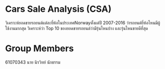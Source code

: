 # Cars Sale Analysis (CSA)
วิเคราะห์ยอดขายรถยนต์แต่ละยี่ห้อในประเทศNorwayตั้งแต่ปี 2007-2016 ว่ารถยนต์ยี่ห้อไหนมีผู้ใช้งานมากสุด
วิเคราะห์ว่า Top 10 ของยอดขายรถยนต์ว่ามีรุ่นไหนบ้าง และรุ่นไหนขายดีที่สุด


# Group Members
61070343 นาย นิรวิทย์ นักธรรม
